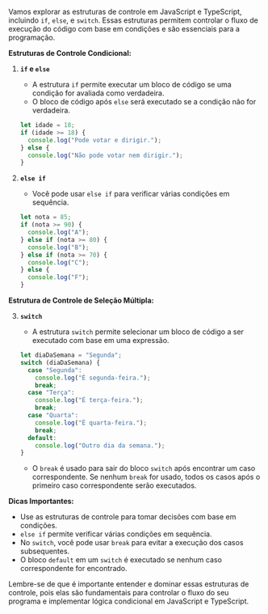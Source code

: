 Vamos explorar as estruturas de controle em JavaScript e TypeScript, incluindo `if`, `else`, e `switch`. Essas estruturas permitem controlar o fluxo de execução do código com base em condições e são essenciais para a programação.

**Estruturas de Controle Condicional:**

1. **`if` e `else`**
   - A estrutura `if` permite executar um bloco de código se uma condição for avaliada como verdadeira.
   - O bloco de código após `else` será executado se a condição não for verdadeira.

   ```javascript
   let idade = 18;
   if (idade >= 18) {
     console.log("Pode votar e dirigir.");
   } else {
     console.log("Não pode votar nem dirigir.");
   }
   ```

2. **`else if`**
   - Você pode usar `else if` para verificar várias condições em sequência.

   ```javascript
   let nota = 85;
   if (nota >= 90) {
     console.log("A");
   } else if (nota >= 80) {
     console.log("B");
   } else if (nota >= 70) {
     console.log("C");
   } else {
     console.log("F");
   }
   ```

**Estrutura de Controle de Seleção Múltipla:**

3. **`switch`**
   - A estrutura `switch` permite selecionar um bloco de código a ser executado com base em uma expressão.

   ```javascript
   let diaDaSemana = "Segunda";
   switch (diaDaSemana) {
     case "Segunda":
       console.log("É segunda-feira.");
       break;
     case "Terça":
       console.log("É terça-feira.");
       break;
     case "Quarta":
       console.log("É quarta-feira.");
       break;
     default:
       console.log("Outro dia da semana.");
   }
   ```

   - O `break` é usado para sair do bloco `switch` após encontrar um caso correspondente. Se nenhum `break` for usado, todos os casos após o primeiro caso correspondente serão executados.

**Dicas Importantes:**
- Use as estruturas de controle para tomar decisões com base em condições.
- `else if` permite verificar várias condições em sequência.
- No `switch`, você pode usar `break` para evitar a execução dos casos subsequentes.
- O bloco `default` em um `switch` é executado se nenhum caso correspondente for encontrado.

Lembre-se de que é importante entender e dominar essas estruturas de controle, pois elas são fundamentais para controlar o fluxo do seu programa e implementar lógica condicional em JavaScript e TypeScript.